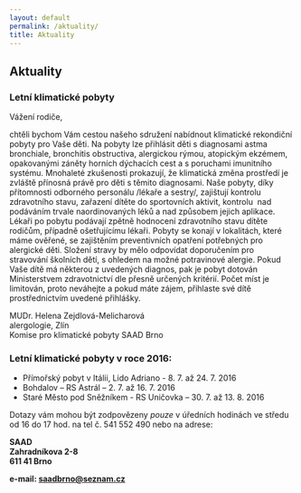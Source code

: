 ```yaml
---
layout: default
permalink: /aktuality/
title: Aktuality
---
```



## Aktuality

### Letní klimatické pobyty

Vážení rodiče,

chtěli bychom Vám cestou našeho sdružení nabídnout klimatické rekondiční pobyty pro Vaše děti. Na pobyty lze přihlásit děti s diagnosami astma bronchiale, bronchitis obstructiva, alergickou rýmou, atopickým ekzémem, opakovanými záněty horních dýchacích cest a s poruchami imunitního systému. Mnohaleté zkušenosti prokazují, že klimatická změna prostředí je zvláště přínosná právě pro děti s těmito diagnosami. Naše pobyty, díky přítomnosti odborného personálu /lékaře a sestry/, zajištují kontrolu zdravotního stavu, zařazení dítěte do sportovních aktivit, kontrolu  nad podáváním trvale naordinovaných léků a nad způsobem jejich aplikace. Lékaři po pobytu podávají zpětně hodnocení zdravotního stavu dítěte rodičům, případně ošetřujícímu lékaři. Pobyty se konají v lokalitách, které máme ověřené, se zajištěním preventivních opatření potřebných pro alergické děti. Složení stravy by mělo odpovídat doporučením pro stravování školních dětí, s ohledem na možné potravinové alergie. Pokud Vaše dítě má některou z uvedených diagnos, pak je pobyt dotován Ministerstvem zdravotnictví dle přesně určených kritérií. Počet míst je limitován, proto neváhejte a pokud máte zájem, přihlaste své dítě prostřednictvím uvedené přihlášky.

MUDr. Helena Zejdlová-Melicharová  
alergologie, Zlín  
Komise pro klimatické pobyty SAAD Brno  

### Letní klimatické pobyty v roce 2016:

* Přímořský pobyt v Itálii, Lido Adriano - 8\. 7\. až 24\. 7\. 2016
* Bohdalov – RS Astrál – 2. 7\. až 16. 7. 2016
* Staré Město pod Sněžníkem - RS Uničovka – 30. 7\. až 13. 8. 2016

Dotazy vám mohou být zodpovězeny _pouze_ v úředních hodinách ve středu od 16 do 17 hod. na tel č. 541 552 490 nebo na adrese:

**SAAD**  
**Zahradníkova 2-8**  
**611 41 Brno**

**e-mail: <saadbrno@seznam.cz>**
